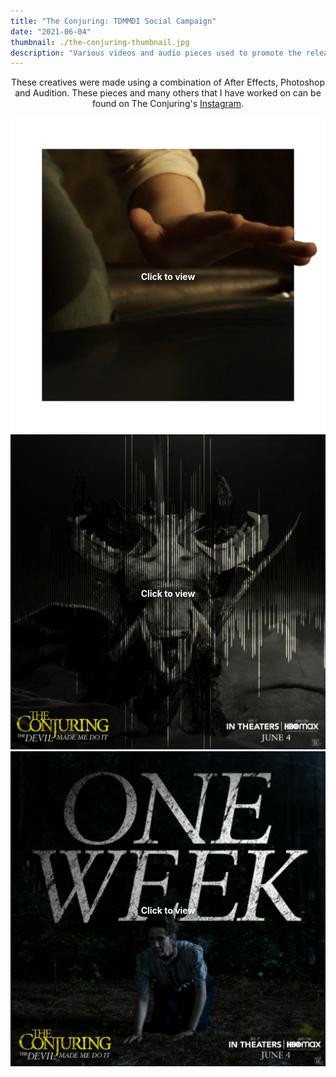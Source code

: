 ```yaml
---
title: "The Conjuring: TDMMDI Social Campaign"
date: "2021-06-04"
thumbnail: ./the-conjuring-thumbnail.jpg
description: "Various videos and audio pieces used to promote the release of The Conjuring: The Devil Made Me Do It."
---
```


<p style="text-align:center">
These creatives were made using a combination of After Effects, Photoshop and Audition. These pieces and many others that I have worked on can be found on The Conjuring's <a href="https://www.instagram.com/theconjuring/?hl=en" target="_blank">Instagram</a>.
<p.>

<div style="position:relative; text-align:center;">
    <a href="https://www.instagram.com/p/CSKWjvxtZEU/" target="_blank">
        <img alt="Breakout Horror" src="./conjuring-1.jpg"/>
    </a>
    <a href="https://www.instagram.com/p/CSKWjvxtZEU/" target="_blank" style="position:absolute; top:50%; left:50%; transform:translate(-50%,-50%); filter: drop-shadow(5px 5px 5px #000); font-weight:700; color:white; text-decoration:none;">Click to view</a>
</div>

<div style="position:relative; text-align:center;">
    <a href="https://www.instagram.com/p/CP3m3RGLC16/" target="_blank">
        <img alt="Flatlining Audio Piece" src="./conjuring-2.jpg"/>
    </a>
    <a href="https://www.instagram.com/p/CP3m3RGLC16/" target="_blank" style="position:absolute; top:50%; left:50%; transform:translate(-50%,-50%); filter: drop-shadow(5px 5px 5px #000); font-weight:700; color:white; text-decoration:none;">Click to view</a>
</div>

<div style="position:relative; text-align:center;">
    <a href="https://www.instagram.com/p/CPbNKs1lZD9/" target="_blank">
        <img alt="Countdown" src="./conjuring-3.jpg"/>
    </a>
    <a href="https://www.instagram.com/p/CPbNKs1lZD9/" target="_blank" style="position:absolute; top:50%; left:50%; transform:translate(-50%,-50%); filter: drop-shadow(5px 5px 5px #000); font-weight:700; color:white; text-decoration:none;">Click to view</a>
</div>
